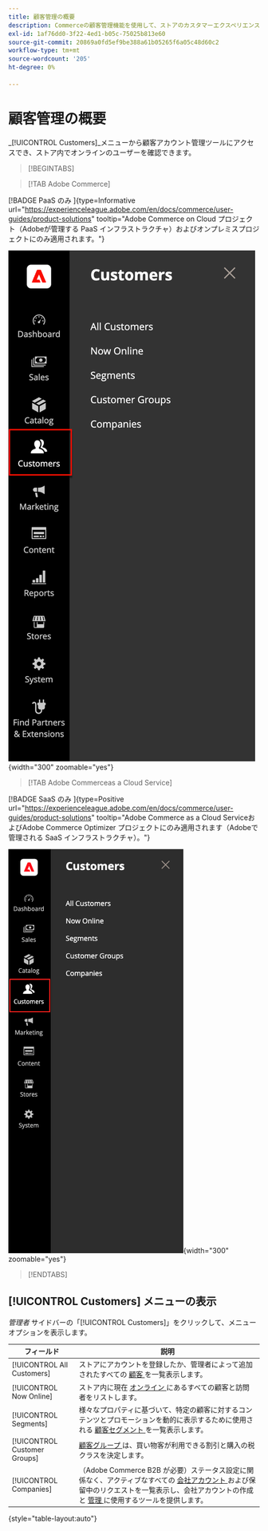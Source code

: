 ```yaml
---
title: 顧客管理の概要
description: Commerceの顧客管理機能を使用して、ストアのカスタマーエクスペリエンス（顧客体験）を向上させる方法を説明します。
exl-id: 1af76dd0-3f22-4ed1-b05c-75025b813e60
source-git-commit: 20869a0fd5ef9be388a61b05265f6a05c48d60c2
workflow-type: tm+mt
source-wordcount: '205'
ht-degree: 0%

---
```


# 顧客管理の概要

_[!UICONTROL Customers]_メニューから顧客アカウント管理ツールにアクセスでき、ストア内でオンラインのユーザーを確認できます。

>[!BEGINTABS]

>[!TAB Adobe Commerce]

[!BADGE PaaS のみ ]{type=Informative url="https://experienceleague.adobe.com/en/docs/commerce/user-guides/product-solutions" tooltip="Adobe Commerce on Cloud プロジェクト（Adobeが管理する PaaS インフラストラクチャ）およびオンプレミスプロジェクトにのみ適用されます。"}

![ 顧客メニュー ](assets/admin-menu-customers.png){width="300" zoomable="yes"}

>[!TAB Adobe Commerceas a Cloud Service]

[!BADGE SaaS のみ ]{type=Positive url="https://experienceleague.adobe.com/en/docs/commerce/user-guides/product-solutions" tooltip="Adobe Commerce as a Cloud ServiceおよびAdobe Commerce Optimizer プロジェクトにのみ適用されます（Adobeで管理される SaaS インフラストラクチャ）。"}

![ 顧客メニュー ](assets/admin-menu-customers-accs.png){width="300" zoomable="yes"}

>[!ENDTABS]

## [!UICONTROL Customers] メニューの表示

_管理者_ サイドバーの「[!UICONTROL Customers]」をクリックして、メニューオプションを表示します。

| フィールド | 説明 |
|---|---|
| [!UICONTROL All Customers] | ストアにアカウントを登録したか、管理者によって追加されたすべての [ 顧客 ](../customers/customers-all.md) を一覧表示します。 |
| [!UICONTROL Now Online] | ストア内に現在 [ オンライン ](../customers/now-online.md) にあるすべての顧客と訪問者をリストします。 |
| [!UICONTROL Segments] | 様々なプロパティに基づいて、特定の顧客に対するコンテンツとプロモーションを動的に表示するために使用される [ 顧客セグメント ](../customers/customer-segments.md) を一覧表示します。 |
| [!UICONTROL Customer Groups] | [ 顧客グループ ](../customers/customer-groups.md) は、買い物客が利用できる割引と購入の税クラスを決定します。 |
| [!UICONTROL Companies] | （Adobe Commerce B2B が必要）ステータス設定に関係なく、アクティブなすべての [ 会社アカウント ](../b2b/account-companies.md) および保留中のリクエストを一覧表示し、会社アカウントの作成と [ 管理 ](../b2b/account-company-manage.md) に使用するツールを提供します。 |

{style="table-layout:auto"}
